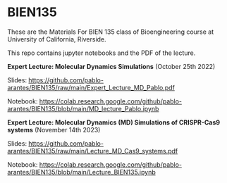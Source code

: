 # BIEN135

These are the Materials For BIEN 135 class of Bioengineering course at University of California, Riverside.  

This repo contains jupyter notebooks and the PDF of the lecture.  

**Expert Lecture: Molecular Dynamics Simulations** (October 25th 2022)

Slides: https://github.com/pablo-arantes/BIEN135/raw/main/Expert_Lecture_MD_Pablo.pdf

Notebook: https://colab.research.google.com/github/pablo-arantes/BIEN135/blob/main/MD_lecture_Pablo.ipynb

**Expert Lecture: Molecular Dynamics (MD) Simulations of CRISPR-Cas9 systems** (November 14th 2023)

Slides: https://github.com/pablo-arantes/BIEN135/raw/main/Lecture_MD_Cas9_systems.pdf

Notebook: https://colab.research.google.com/github/pablo-arantes/BIEN135/blob/main/Lecture_BIEN135.ipynb
